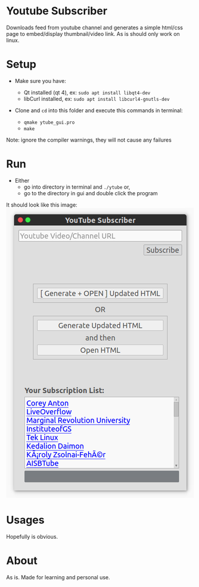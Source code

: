 # Youtube Subscriber
Downloads feed from youtube channel and generates a simple html/css page to embed/display thumbnail/video link. As is should only work on linux.

# Setup
* Make sure you have:
	* Qt installed (qt 4), ex: `sudo apt install libqt4-dev`
	* libCurl installed, ex: `sudo apt install libcurl4-gnutls-dev`

* Clone and `cd` into this folder and execute this commands in terminal:
	* `qmake ytube_gui.pro`
	* `make`

Note: ignore the compiler warnings, they will not cause any failures

# Run
* Either
	* go into directory in terminal and `./ytube` or,
	* go to the directory in gui and double click the program

It should look like this image:
![gui demo](./images/img_1.png)

# Usages
Hopefully is obvious.

# About
As is. Made for learning and personal use.
